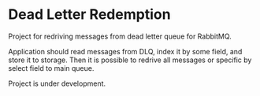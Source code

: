 # Dead Letter Redemption

Project for redriving messages from dead letter queue for RabbitMQ.

Application should read messages from DLQ, index it by some field, and store it to storage. Then it is possible to redrive all messages or specific by select field to main queue. 

Project is under development.
